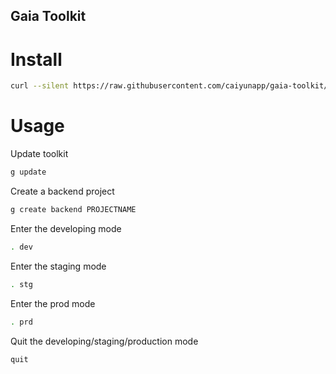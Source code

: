Gaia Toolkit
-------------

Install
========

```bash
curl --silent https://raw.githubusercontent.com/caiyunapp/gaia-toolkit/master/bin/g | bash
```


Usage
======

Update toolkit

```bash
g update
```

Create a backend project

```bash
g create backend PROJECTNAME
```

Enter the developing mode

```bash
. dev
```

Enter the staging mode

```bash
. stg
```

Enter the prod mode

```bash
. prd
```

Quit the developing/staging/production mode

```bash
quit
```



